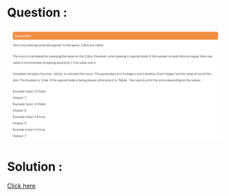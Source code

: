 # Question :
![jim and dice](https://github.com/prabhu30/coding/blob/main/Edyst/Python%20-%20Intro%20to%20Advanced/63_jim%20and%20dice/image.png)

# Solution :
[Click here](https://github.com/prabhu30/coding/blob/main/Edyst/Python%20-%20Intro%20to%20Advanced/63_jim%20and%20dice/solution.py)
